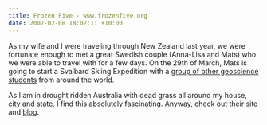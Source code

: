 ```yaml
---
title: Frozen Five - www.frozenfive.org
date: 2007-02-08 18:02:11 +10:00
---
```


As my wife and I were traveling through New Zealand last year, we were fortunate enough to met a great Swedish couple (Anna-Lisa and Mats) who we were able to travel with for a few days. On the 29th of March, Mats is going to start a Svalbard Skiing Expedition with a [group of other geoscience students][0] from around the world.

As I am in drought ridden Australia with dead grass all around my house, city and state, I find this absolutely fascinating. Anyway, check out their [site][1] and [blog][2].

[0]: http://frozenfive.senger.dyndns.org/team.html
[1]: http://www.frozenfive.org/
[2]: http://frozenfive.blogspot.com/
